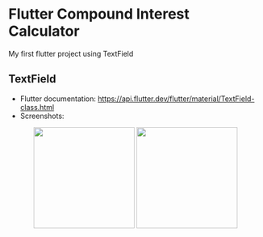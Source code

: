# Flutter Compound Interest Calculator

My first flutter project using TextField

## TextField

- Flutter documentation: https://api.flutter.dev/flutter/material/TextField-class.html
- Screenshots:

<p align="center">
  <img src="https://user-images.githubusercontent.com/71443800/230758521-c96923ff-cba6-44f5-8d0e-f48567f626c3.jpg" width="200"/>
  <img src="https://user-images.githubusercontent.com/71443800/230758589-01d3e911-24d0-4f59-bb42-d7db2b4e15c3.jpg" width="200"/>
</p>

